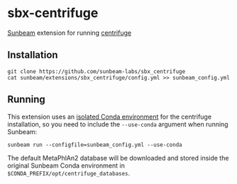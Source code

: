 # sbx-centrifuge

[Sunbeam] extension for running [centrifuge]

## Installation

    git clone https://github.com/sunbeam-labs/sbx_centrifuge
    cat sunbeam/extensions/sbx_centrifuge/config.yml >> sunbeam_config.yml

## Running

This extension uses an [isolated Conda environment] for the centrifuge
installation, so you need to include the `--use-conda` argument when running
Sunbeam:

    sunbeam run --configfile=sunbeam_config.yml --use-conda 

The default MetaPhlAn2 database will be downloaded and stored inside the
original Sunbeam Conda environment in `$CONDA_PREFIX/opt/centrifuge_databases`.

[Sunbeam]: https://github.com/sunbeam-labs/sunbeam
[Centrifuge]: https://github.com/infphilo/centrifuge
[isolated Conda environment]: http://snakemake.readthedocs.io/en/stable/snakefiles/deployment.html#integrated-package-management
